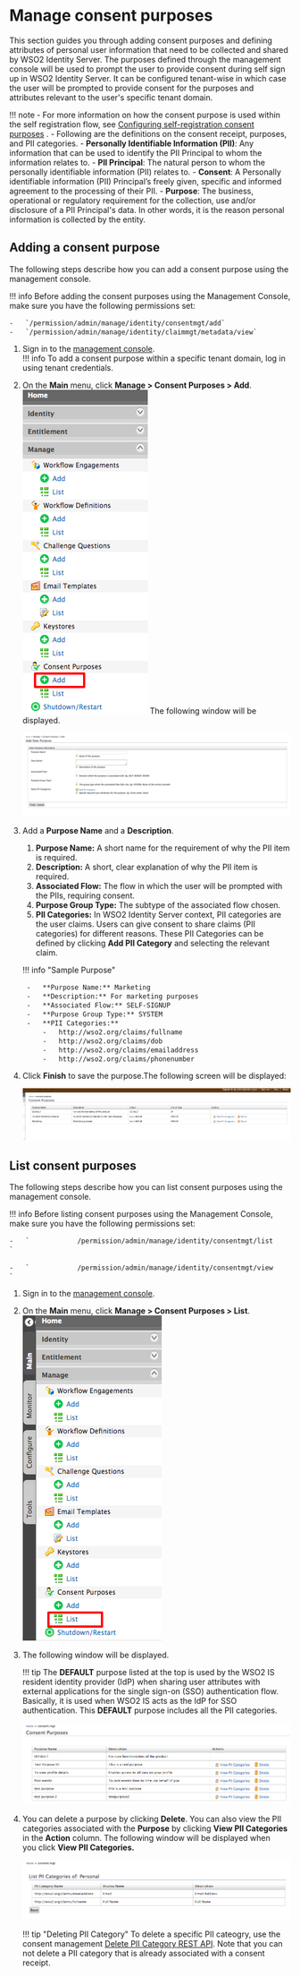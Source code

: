 # Manage consent purposes

This section guides you through adding consent purposes and defining
attributes of personal user information that need to be collected and
shared by WSO2 Identity Server. The purposes defined through the
management console will be used to prompt the user to provide consent
during self sign up in WSO2 Identity Server. It can be configured
tenant-wise in which case the user will be prompted to provide consent
for the purposes and attributes relevant to the user's specific tenant
domain.  

!!! note
    -   For more information on how the consent purpose is used within the
        self registration flow, see [Configuring self-registration consent
        purposes](../../learn/self-registration-and-account-confirmation)
        .
    -   Following are the definitions on the consent receipt, purposes, and PII
        categories.
        -   **Personally Identifiable Information (PII)**: Any information that can be used to identify the PII Principal to whom the information relates to.
        -   **PII Principal**: The natural person to whom the personally identifiable information (PII) relates to.
        -   **Consent**: A Personally identifiable information (PII) Principal’s freely given, specific and informed agreement to the processing of their PII.
        -   **Purpose**: The business, operational or regulatory requirement for the collection, use and/or disclosure of a PII Principal's data. In other words, it is the reason personal information is collected by the entity.

## Adding a consent purpose

The following steps describe how you can add a consent purpose using the
management console.

!!! info
    Before adding the consent purposes using the Management Console, make
    sure you have the following permissions set:

    -   `/permission/admin/manage/identity/consentmgt/add`
    -   `/permission/admin/manage/identity/claimmgt/metadata/view`

1. Sign in to the [management console](../../setup/getting-started-with-the-management-console).   
    !!! info
        To add a consent purpose within a specific tenant domain, log in
    using tenant credentials.
2. On the **Main** menu, click **Manage > Consent Purposes > Add**.  
    ![add-consent-purposes](../../assets/img/guides/add-consent-purposes.png)
    The following window will be displayed.

    ![add-new-purpose](../../assets/img/guides/add-new-purpose.png) 

3. Add a **Purpose Name** and a **Description**.

   1. **Purpose Name:** A short name for the requirement of why the
        PII item is required.
   2. **Description:** A short, clear explanation of why the PII item
        is required.
   3. **Associated Flow:** The flow in which the user will be prompted with the PIIs, requiring consent.  
   4. **Purpose Group Type:** The subtype of the associated flow chosen. 
   3. **PII Categories:** In WSO2 Identity Server context, PII
        categories are the user claims. Users can give consent to share
        claims (PII categories) for different reasons. These PII
        Categories can be defined by clicking **Add PII Category** and
        selecting the relevant claim.

    !!! info "Sample Purpose"

        -   **Purpose Name:** Marketing
        -   **Description:** For marketing purposes
        -   **Associated Flow:** SELF-SIGNUP
        -   **Purpose Group Type:** SYSTEM
        -   **PII Categories:**
            -   http://wso2.org/claims/fullname
            -   http://wso2.org/claims/dob
            -   http://wso2.org/claims/emailaddress
            -   http://wso2.org/claims/phonenumber

4. Click **Finish** to save the purpose.The following screen will be
    displayed:

    ![consent-purpose-list](../../assets/img/guides/consent-list.png) 

## List consent purposes

The following steps describe how you can list consent purposes using the
management console.

!!! info
    Before listing consent purposes using the Management Console, make sure
    you have the following permissions set:

    -   `            /permission/admin/manage/identity/consentmgt/list           `

    -   `            /permission/admin/manage/identity/consentmgt/view                       `

1. Sign in to the [management console](../../setup/getting-started-with-the-management-console).
2. On the **Main** menu, click **Manage > Consent Purposes > List**.  
    ![manage-consent-purposes](../../assets/img/guides/manage-consent-purposes.png) 

3. The following window will be displayed.

    !!! tip 
        The **DEFAULT** purpose listed at the top is used by the
        WSO2 IS resident identity provider (IdP) when sharing user
        attributes with external applications for the single sign-on (SSO)
        authentication flow. Basically, it is used when WSO2 IS acts as the
        IdP for SSO authentication. This **DEFAULT** purpose includes all
        the PII categories.

    ![consent-purpose-list](../../assets/img/guides/consent-purpose-list.png) 

4. You can delete a purpose by clicking **Delete**. You can also view
    the PII categories associated with the **Purpose** by clicking
    **View PII Categories** in the **Action** column. The following
    window will be displayed when you click **View PII Categories.**

    ![manage-purpose](../../assets/img/guides/manage-purpose.png)

    !!! tip "Deleting PII Category"
        To delete a specific PII cateogry, use the consent management [Delete PII Category REST API](https://docs.wso2.com/display/IS590/apidocs/Consent-management-apis/index.html#!/operations#PIICategory#consentsPiiCategoriesPiiCategoryIdDelete). Note that you can not delete a PII category that is already associated with a consent receipt.